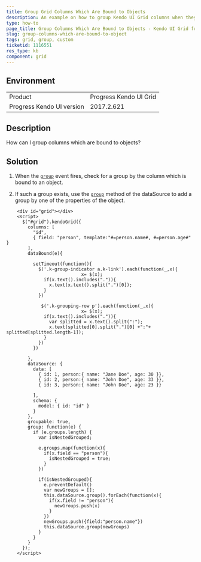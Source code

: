 ```yaml
---
title: Group Grid Columns Which Are Bound to Objects
description: An example on how to group Kendo UI Grid columns when they are bound to objects.
type: how-to
page_title: Group Columns Which Are Bound to Objects - Kendo UI Grid for jQuery
slug: group-columns-which-are-bound-to-object
tags: grid, group, custom
ticketid: 1116551
res_type: kb
component: grid
---
```


## Environment

<table>
 <tr>
  <td>Product</td>
  <td>Progress Kendo UI Grid</td>
 </tr>
 <tr>
  <td>Progress Kendo UI version</td>
  <td>2017.2.621</td>
 </tr>
</table>

## Description

How can I group columns which are bound to objects?

## Solution

1. When the [`group`](https://docs.telerik.com/kendo-ui/api/javascript/ui/grid/events/group) event fires, check for a group by the column which is bound to an object.

1. If such a group exists, use the [`group`](https://docs.telerik.com/kendo-ui/api/javascript/data/datasource/methods/group) method of the dataSource to add a group by one of the properties of the object.

```       
    <div id="grid"></div>
    <script>
      $("#grid").kendoGrid({
        columns: [
          "id",
          { field: "person", template:"#=person.name#, #=person.age#" }
        ],
        dataBound(e){

          setTimeout(function(){
            $('.k-group-indicator a.k-link').each(function(_,x){
							x= $(x);
              if(x.text().includes(".")){
                x.text(x.text().split(".")[0]);
              }
            })

             $('.k-grouping-row p').each(function(_,x){
							x= $(x);
              if(x.text().includes(".")){
                var splitted = x.text().split(":");
                x.text(splitted[0].split(".")[0] +":"+ splitted[splitted.length-1]);
              }
            })
          })

        },
        dataSource: {
          data: [
            { id: 1, person:{ name: "Jane Doe", age: 30 }},
            { id: 2, person:{ name: "John Doe", age: 33 }},
            { id: 3, person:{ name: "John Doe", age: 23 }}

          ],
          schema: {
            model: { id: "id" }
          }
        },
        groupable: true,
        group: function(e) {
          if (e.groups.length) {
            var isNestedGrouped;

            e.groups.map(function(x){
              if(x.field == "person"){
                isNestedGrouped = true;
              }
            })

            if(isNestedGrouped){
              e.preventDefault()
              var newGroups = [];
              this.dataSource.group().forEach(function(x){
                if(x.field != "person"){
                  newGroups.push(x)
                }
              })
              newGroups.push({field:"person.name"})
              this.dataSource.group(newGroups)
            }
          }
        }
      });
    </script>
 ```
